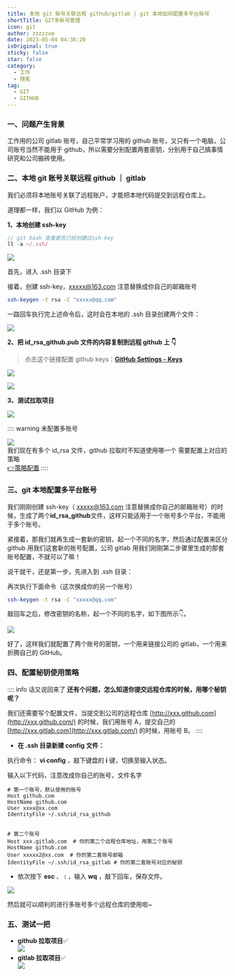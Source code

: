 ```yaml
---
title: 本地 git 账号关联远程 github/gitlab | git 本地如何配置多平台账号
shortTitle: GIT多账号管理
icon: git
author: zzzzzxm
date: 2023-05-04 04:36:20
isOriginal: true
sticky: false
star: false
category:
  - 工作
  - 随笔
tag:
  - GIT
  - GITHUB
---
```


### 一、问题产生背景

工作用的公司 gitlab 账号，自己平常学习用的 github 账号，又只有一个电脑，公司账号当然不能用于 github，所以需要分别配置两套密钥，分别用于自己搞事情研究和公司搬砖使用。

### 二、本地 git 账号关联远程 github ｜ gitlab

我们必须将本地账号关联了远程账户，才能把本地代码提交到远程仓库上。

道理都一样，我们以 GitHub 为例：

**1、本地创建 ssh-key**

```js
// git bash 查看是否已经创建过ssh-key
ll -a ~/.ssh/
```

![](https://raw.githubusercontent.com/202210230530/blog-images/master/blog-images/20230504111000.png)

首先，进入 .ssh 目录下

接着，创建 ssh-key，xxxxx@163.com 注意替换成你自己的邮箱账号

```sh
ssh-keygen -t rsa -C "xxxxx@qq.com"
```

一路回车执行完上述命令后，这时会在本地的 .ssh 目录创建两个文件：

![](https://raw.githubusercontent.com/202210230530/blog-images/master/blog-images/20230504111755.png)

**2、把 id_rsa_github.pub 文件的内容复制到远程 github 上 :point_down:**

> 点击这个链接配置 github keys：**[GitHub Settings - Keys](https://github.com/settings/keys)**

![](https://raw.githubusercontent.com/202210230530/blog-images/master/blog-images/20230504112239.png)

![](https://raw.githubusercontent.com/202210230530/blog-images/master/blog-images/20230504112532.png)

**3、测试拉取项目**

![](https://raw.githubusercontent.com/202210230530/blog-images/master/blog-images/20230504113110.png)

:::: warning 未配置多账号

![](https://raw.githubusercontent.com/202210230530/blog-images/master/blog-images/20230504113613.png)  
 我们现在有多个 id_rsa 文件，github 拉取时不知道使用哪一个 需要配置上对应的策略  
[:point_right:策略配置](#四、配置秘钥使用策略)
::::

### 三、git 本地配置多平台账号

我们刚刚创建 ssh-key（ xxxxx@163.com 注意替换成你自己的邮箱账号）的时候，生成了两个**id_rsa_github**文件，这样只能适用于一个账号多个平台，不能用于多个账号。

紧接着，那我们就再生成一套新的密钥，起一个不同的名字，然后通过配置来区分 github 用我们这套新的账号配置，公司 gitlab 用我们刚刚第二步骤里生成的那套账号配置，不就可以了嘛！

说干就干，还是第一步，先进入到 .ssh 目录：

再次执行下面命令（这次换成你的另一个账号）

```sh
ssh-keygen -t rsa -C "xxxxx@qq.com"
```

敲回车之后，修改密钥的名称，起一个不同的名字，如下图所示:point_down:。

![](https://raw.githubusercontent.com/202210230530/blog-images/master/blog-images/20230504114133.png)

好了，这样我们就配置了两个账号的密钥，一个用来链接公司的 gitlab，一个用来折腾自己的 GitHub。

### 四、配置秘钥使用策略

:::: info 话又说回来了
**还有个问题，怎么知道你提交远程仓库的时候，用哪个秘钥呢？**

我们还需要写个配置文件，当提交到公司的远程仓库 [http://xxx.github.com](http://xxx.github.com/) 的时候，我们用账号 A，提交自己的 [http://xxx.gitlab.com](http://xxx.gitlab.com/) 的时候，用账号 B。
::::

- **在 .ssh 目录新建 config 文件：**

执行命令： **vi config** ，敲下键盘的 **i** 键，切换至输入状态。

输入以下代码，注意改成你自己的账号，文件名字

```text
# 第一个账号，默认使用的账号
Host github.com
HostName github.com
User xxxx@xx.com
IdentityFile ~/.ssh/id_rsa_github


# 第二个账号
Host xxx.gitlab.com  # 你的第二个远程仓库地址，用第二个账号
HostName github.com
User xxxxx2@xx.com  # 你的第二套账号邮箱
IdentityFile ~/.ssh/id_rsa_gitlab # 你的第二套账号对应的秘钥
```

- 依次按下 **esc** 、 **:** ，输入 **wq** ，敲下回车，保存文件。

![](https://raw.githubusercontent.com/202210230530/blog-images/master/blog-images/20230504120821.png)

然后就可以顺利的进行多账号多个远程仓库的使用啦~

### 五、测试一把

- **github 拉取项目**:white_check_mark:  
  ![](https://raw.githubusercontent.com/202210230530/blog-images/master/blog-images/20230504121853.png)
- **gitlab 拉取项目**:white_check_mark:  
  ![](https://raw.githubusercontent.com/202210230530/blog-images/master/blog-images/20230504121920.png)
